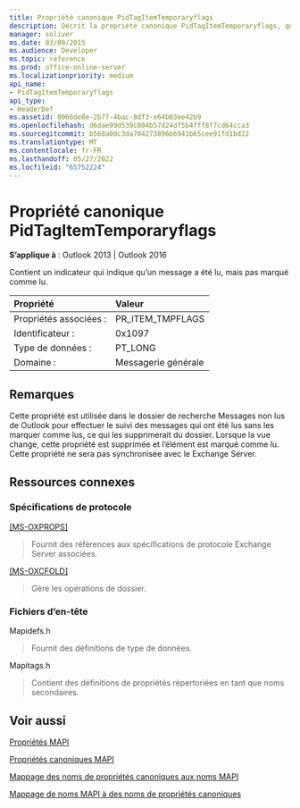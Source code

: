 ```yaml
---
title: Propriété canonique PidTagItemTemporaryflags
description: Décrit la propriété canonique PidTagItemTemporaryflags, qui contient un indicateur qui indique qu’un message a été lu, mais pas marqué comme lu.
manager: soliver
ms.date: 03/09/2015
ms.audience: Developer
ms.topic: reference
ms.prod: office-online-server
ms.localizationpriority: medium
api_name:
- PidTagItemTemporaryflags
api_type:
- HeaderDef
ms.assetid: 8066de8e-2b77-4bac-8df3-e64b03ee42b9
ms.openlocfilehash: d6dae99d539c804b57d24df5b4fff8f7cd64cca3
ms.sourcegitcommit: b568a00c3da704273896b6941b65cee91fd1bd22
ms.translationtype: MT
ms.contentlocale: fr-FR
ms.lasthandoff: 05/27/2022
ms.locfileid: "65752224"
---
```

# <a name="pidtagitemtemporaryflags-canonical-property"></a>Propriété canonique PidTagItemTemporaryflags

  
  
**S’applique à** : Outlook 2013 | Outlook 2016 
  
Contient un indicateur qui indique qu’un message a été lu, mais pas marqué comme lu.
  
|Propriété|Valeur|
|:-----|:-----|
|Propriétés associées :  <br/> |PR_ITEM_TMPFLAGS  <br/> |
|Identificateur :  <br/> |0x1097  <br/> |
|Type de données :  <br/> |PT_LONG  <br/> |
|Domaine :  <br/> |Messagerie générale  <br/> |
   
## <a name="remarks"></a>Remarques

Cette propriété est utilisée dans le dossier de recherche Messages non lus de Outlook pour effectuer le suivi des messages qui ont été lus sans les marquer comme lus, ce qui les supprimerait du dossier. Lorsque la vue change, cette propriété est supprimée et l’élément est marqué comme lu. Cette propriété ne sera pas synchronisée avec le Exchange Server.
  
## <a name="related-resources"></a>Ressources connexes

### <a name="protocol-specifications"></a>Spécifications de protocole

[[MS-OXPROPS]](https://msdn.microsoft.com/library/f6ab1613-aefe-447d-a49c-18217230b148%28Office.15%29.aspx)
  
> Fournit des références aux spécifications de protocole Exchange Server associées.
    
[[MS-OXCFOLD]](https://msdn.microsoft.com/library/c0f31b95-c07f-486c-98d9-535ed9705fbf%28Office.15%29.aspx)
  
> Gère les opérations de dossier.
    
### <a name="header-files"></a>Fichiers d’en-tête

Mapidefs.h
  
> Fournit des définitions de type de données.
    
Mapitags.h
  
> Contient des définitions de propriétés répertoriées en tant que noms secondaires.
    
## <a name="see-also"></a>Voir aussi



[Propriétés MAPI](mapi-properties.md)
  
[Propriétés canoniques MAPI](mapi-canonical-properties.md)
  
[Mappage des noms de propriétés canoniques aux noms MAPI](mapping-canonical-property-names-to-mapi-names.md)
  
[Mappage de noms MAPI à des noms de propriétés canoniques](mapping-mapi-names-to-canonical-property-names.md)

